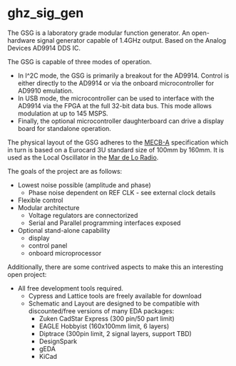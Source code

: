 ghz\_sig\_gen
===========

The GSG is a laboratory grade modular function generator.
An open-hardware signal generator capable of 1.4GHz output. Based on the Analog
Devices AD9914 DDS IC.

The GSG is capable of three modes of operation. 
* In I^2C mode, the GSG is primarily a breakout for the AD9914. Control is
  either directly to the AD9914 or via the onboard microcontroller for AD9910
  emulation.
* In USB mode, the microcontroller can be used to interface with the AD9914 via
  the FPGA at the full 32-bit data bus. This mode allows modulation at up to
  145 MSPS.
* Finally, the optional microcontroller daughterboard can drive a display board 
  for standalone operation.  

The physical layout of the GSG adheres to the
[MECB-A](https://github.com/mechanart/mecb) specification which in
turn is based on a Eurocard 3U standard size of 100mm by 160mm. It is used as the
Local Oscillator in the [Mar de Lo Radio](https://github.com/mechanart/mar-de-lo-radio).

The goals of the project are as follows:
* Lowest noise possible (amplitude and phase)
  - Phase noise dependent on REF CLK - see external clock details
* Flexible control 
* Modular architecture
  - Voltage regulators are connectorized
  - Serial and Parallel programming interfaces exposed
* Optional stand-alone capability
  - display
  - control panel
  - onboard microprocessor

Additionally, there are some contrived aspects to make this an interesting 
open project:
* All free development tools required.
  - Cypress and Lattice tools are freely available for download
  - Schematic and Layout are designed to be compatible with discounted/free 
    versions of many EDA packages:
      - Zuken CadStar Express (300 pin/50 part limit)
      - EAGLE Hobbyist (160x100mm limit, 6 layers)
      - Diptrace (300pin limit, 2 signal layers, support TBD)
      - DesignSpark 
      - gEDA
      - KiCad
